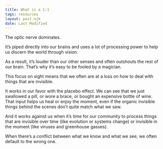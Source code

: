 ```yaml
---
title: What is a 1:1
tags: resources
layout: post.njk
date: Last Modified
---
```


The optic nerve dominates.

It’s piped directly into our brains and uses a lot of processing power to help us discern the world through vision.

As a result, it’s louder than our other senses and often outshouts the rest of our brain. That’s why it’s easy to be fooled by a magician.

This focus on sight means that we often are at a loss on how to deal with things that are invisible.

It works in our favor with the placebo effect. We can see that we just swallowed a pill, or wore a brace, or bought an expensive bottle of wine. That input helps us heal or enjoy the moment, even if the organic invisible things behind the scenes don’t quite match what we saw.

And it works against us when it’s time for our community to process things that are invisible over time (like evolution or systems change) or invisible in the moment (like viruses and greenhouse gasses).

When there’s a conflict between what we know and what we see, we often default to the wrong one.
